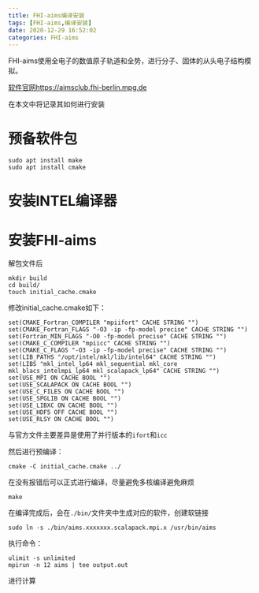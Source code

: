 ```yaml
---
title: FHI-aims编译安装
tags: [FHI-aims,编译安装]
date: 2020-12-29 16:52:02
categories: FHI-aims
---
```


FHI-aims使用全电子的数值原子轨道和全势，进行分子、固体的从头电子结构模拟。

[软件官网https://aimsclub.fhi-berlin.mpg.de](https://aimsclub.fhi-berlin.mpg.de/)

在本文中将记录其如何进行安装
<!-- more -->

# 预备软件包
```
sudo apt install make
sudo apt install cmake
```

# 安装INTEL编译器

# 安装FHI-aims
解包文件后
```
mkdir build
cd build/
touch initial_cache.cmake
```
修改initial_cache.cmake如下：
```
set(CMAKE_Fortran_COMPILER "mpiifort" CACHE STRING "")
set(CMAKE_Fortran_FLAGS "-O3 -ip -fp-model precise" CACHE STRING "")
set(Fortran_MIN_FLAGS "-O0 -fp-model precise" CACHE STRING "")
set(CMAKE_C_COMPILER "mpiicc" CACHE STRING "")
set(CMAKE_C_FLAGS "-O3 -ip -fp-model precise" CACHE STRING "")
set(LIB_PATHS "/opt/intel/mkl/lib/intel64" CACHE STRING "")
set(LIBS "mkl_intel_lp64 mkl_sequential mkl_core mkl_blacs_intelmpi_lp64 mkl_scalapack_lp64" CACHE STRING "")
set(USE_MPI ON CACHE BOOL "")
set(USE_SCALAPACK ON CACHE BOOL "")
set(USE_C_FILES ON CACHE BOOL "")
set(USE_SPGLIB ON CACHE BOOL "")
set(USE_LIBXC ON CACHE BOOL "")
set(USE_HDF5 OFF CACHE BOOL "")
set(USE_RLSY ON CACHE BOOL "")
```
与官方文件主要差异是使用了并行版本的`ifort`和`icc`

然后进行预编译：
```
cmake -C initial_cache.cmake ../
```
在没有报错后可以正式进行编译，尽量避免多核编译避免麻烦
```
make
```

在编译完成后，会在`./bin/`文件夹中生成对应的软件，创建软链接
```
sudo ln -s ./bin/aims.xxxxxxx.scalapack.mpi.x /usr/bin/aims
```

执行命令：
```
ulimit -s unlimited
mpirun -n 12 aims | tee output.out
```
进行计算